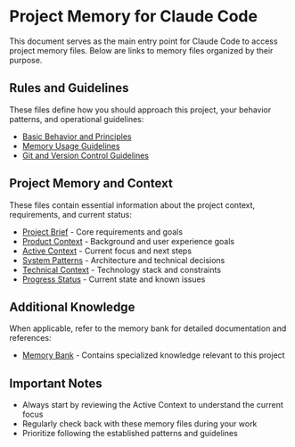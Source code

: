 # Project Memory for Claude Code

This document serves as the main entry point for Claude Code to access project memory files. Below are links to memory files organized by their purpose.

## Rules and Guidelines

These files define how you should approach this project, your behavior patterns, and operational guidelines:

- [Basic Behavior and Principles](.ai-agent/rules/01_basic.md)
- [Memory Usage Guidelines](.ai-agent/rules/02_memory.md)
- [Git and Version Control Guidelines](.ai-agent/rules/03_git.md)

## Project Memory and Context

These files contain essential information about the project context, requirements, and current status:

- [Project Brief](.ai-agent/memory/projectbrief.md) - Core requirements and goals
- [Product Context](.ai-agent/memory/productContext.md) - Background and user experience goals
- [Active Context](.ai-agent/memory/activeContext.md) - Current focus and next steps
- [System Patterns](.ai-agent/memory/systemPatterns.md) - Architecture and technical decisions
- [Technical Context](.ai-agent/memory/techContext.md) - Technology stack and constraints
- [Progress Status](.ai-agent/memory/progress.md) - Current state and known issues

## Additional Knowledge

When applicable, refer to the memory bank for detailed documentation and references:

- [Memory Bank](.ai-agent/memory-bank/) - Contains specialized knowledge relevant to this project

## Important Notes

- Always start by reviewing the Active Context to understand the current focus
- Regularly check back with these memory files during your work
- Prioritize following the established patterns and guidelines
